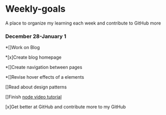 # Weekly-goals
A place to organize my learning each week and contribute to GitHub more

### December 28-January 1

*[]Work on Blog

  *[x]Create blog homepage
  
  *[]Create navigation between pages
  
  *[]Revise hover effects of a elements
  

[]Read about design patterns

[]Finish [node video tutorial](https://www.youtube.com/watch?v=BBOUfdUZIVo&index=17&list=PL4cUxeGkcC9gcy9lrvMJ75z9maRw4byYp)

[x]Get better at GitHub and contribute more to my GitHub


